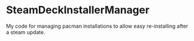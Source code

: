 # SteamDeckInstallerManager
My code for managing pacman installations to allow easy re-installing after a steam update.
